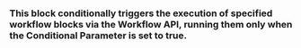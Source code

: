 ### This block conditionally triggers the execution of specified workflow blocks via the Workflow API, running them only when the Conditional Parameter is set to true.
